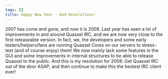 ```yaml
---
tags: []
title: Happy New Year - And Resolutions!
---
```

2007 has come and gone, and now it is 2008. Last year has seen a lot of improvements in and around Quassel IRC, and we are now very close to the first releaseable version. In fact, we, the developers and some early testers/helpers/fans are running Quassel Cores on our servers to stress-test (and of course enjoy) them! We now mainly lack some features in the GUI and some improvements in internal structures to be able to release Quassel to the public.
And this is my resolution for 2008: Get Quassel IRC out of the door ASAP, and then continue to make this the bestest IRC client ever!
